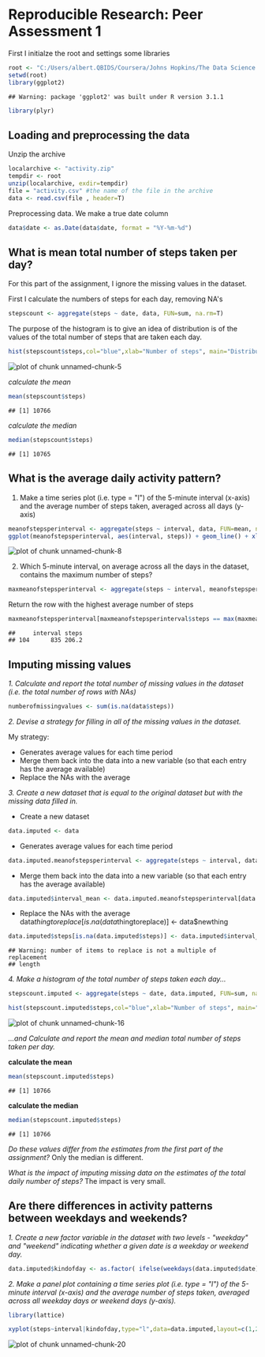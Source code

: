 # Reproducible Research: Peer Assessment 1

First I initialze the root and settings some libraries

```r
root <- "C:/Users/albert.QBIDS/Coursera/Johns Hopkins/The Data Science Track/5 Reproducible Research/Project1/Github"
setwd(root)
library(ggplot2)
```

```
## Warning: package 'ggplot2' was built under R version 3.1.1
```

```r
library(plyr)
```

## Loading and preprocessing the data


Unzip the archive

```r
localarchive <- "activity.zip"
tempdir <- root
unzip(localarchive, exdir=tempdir)
file = "activity.csv" #the name of the file in the archive
data <- read.csv(file , header=T)
```

Preprocessing data. We make a true date column

```r
data$date <- as.Date(data$date, format = "%Y-%m-%d")
```


## What is mean total number of steps taken per day?
For this part of the assignment, I ignore the missing values in the dataset.

First I calculate the numbers of steps for each day, removing NA's

```r
stepscount <- aggregate(steps ~ date, data, FUN=sum, na.rm=T)
```

The purpose of the histogram is to give an idea of distribution is of the values of the total number of steps that are taken each day.

```r
hist(stepscount$steps,col="blue",xlab="Number of steps", main="Distribution of the total number of steps taken each day")
```

![plot of chunk unnamed-chunk-5](figure/unnamed-chunk-5.png) 

*calculate the mean*

```r
mean(stepscount$steps)
```

```
## [1] 10766
```

*calculate the median*

```r
median(stepscount$steps)
```

```
## [1] 10765
```

## What is the average daily activity pattern?

1. Make a time series plot (i.e. type = "l") of the 5-minute interval (x-axis) and the average number of steps taken, averaged across all days (y-axis)

```r
meanofstepsperinterval <- aggregate(steps ~ interval, data, FUN=mean, na.rm=T)
ggplot(meanofstepsperinterval, aes(interval, steps)) + geom_line() + xlab("Interval") + ylab("Avg steps")
```

![plot of chunk unnamed-chunk-8](figure/unnamed-chunk-8.png) 

2. Which 5-minute interval, on average across all the days in the dataset, contains the maximum number of steps?

```r
maxmeanofstepsperinterval <- aggregate(steps ~ interval, meanofstepsperinterval, FUN=max, na.rm=T)
```

Return the row with the highest average number of steps

```r
maxmeanofstepsperinterval[maxmeanofstepsperinterval$steps == max(maxmeanofstepsperinterval$steps),]
```

```
##     interval steps
## 104      835 206.2
```

## Imputing missing values

*1. Calculate and report the total number of missing values in the dataset (i.e. the total number of rows with NAs)*

```r
numberofmissingvalues <- sum(is.na(data$steps))
```

*2. Devise a strategy for filling in all of the missing values in the dataset.*

My strategy:

- Generates average values for each time period
- Merge them back into the data into a new variable (so that each entry has the average available)
- Replace the NAs with the average

*3. Create a new dataset that is equal to the original dataset but with the missing data filled in.*
- Create a new dataset


```r
data.imputed <- data
```

- Generates average values for each time period


```r
data.imputed.meanofstepsperinterval <- aggregate(steps ~ interval, data.imputed, FUN=mean, na.rm=T)
```

- Merge them back into the data into a new variable (so that each entry has the average available)


```r
data.imputed$interval_mean <- data.imputed.meanofstepsperinterval[data.imputed.meanofstepsperinterval$interval == data.imputed$interval, 2]
```

- Replace the NAs with the average data$thingtoreplace[is.na(data$thingtoreplace)] <- data$newthing


```r
data.imputed$steps[is.na(data.imputed$steps)] <- data.imputed$interval_mean
```

```
## Warning: number of items to replace is not a multiple of replacement
## length
```


*4. Make a histogram of the total number of steps taken each day...*

```r
stepscount.imputed <- aggregate(steps ~ date, data.imputed, FUN=sum, na.rm=T)

hist(stepscount.imputed$steps,col="blue",xlab="Number of steps", main="Distribution of the total number of steps taken each day")
```

![plot of chunk unnamed-chunk-16](figure/unnamed-chunk-16.png) 

*...and Calculate and report the mean and median total number of steps taken per day.*

**calculate the mean**


```r
mean(stepscount.imputed$steps)
```

```
## [1] 10766
```

**calculate the median**


```r
median(stepscount.imputed$steps)
```

```
## [1] 10766
```

*Do these values differ from the estimates from the first part of the assignment?*
Only the median is different.

*What is the impact of imputing missing data on the estimates of the total daily number of steps?*
The impact is very small.


## Are there differences in activity patterns between weekdays and weekends?
*1. Create a new factor variable in the dataset with two levels - "weekday" and "weekend" indicating whether a given date is a weekday or weekend day.*


```r
data.imputed$kindofday <- as.factor( ifelse(weekdays(data.imputed$date) %in% c('Saturday','Sunday'), 'weekend', 'weekday') )
```


*2. Make a panel plot containing a time series plot (i.e. type = "l") of the 5-minute interval (x-axis) and the average number of steps taken, averaged across all weekday days or weekend days (y-axis).*

```r
library(lattice)

xyplot(steps~interval|kindofday,type="l",data=data.imputed,layout=c(1,2),xlab="Interval",ylab="Number of steps")
```

![plot of chunk unnamed-chunk-20](figure/unnamed-chunk-20.png) 
